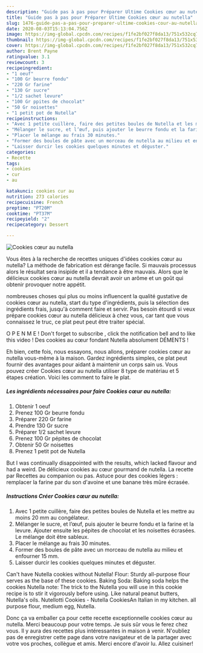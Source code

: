```yaml
---
description: "Guide pas à pas pour Préparer Ultime Cookies cœur au nutella"
title: "Guide pas à pas pour Préparer Ultime Cookies cœur au nutella"
slug: 1476-guide-pas-a-pas-pour-preparer-ultime-cookies-cour-au-nutella
date: 2020-08-03T15:13:04.756Z
image: https://img-global.cpcdn.com/recipes/f1fe2bf027f8da13/751x532cq70/cookies-coeur-au-nutella-photo-principale-de-la-recette.jpg
thumbnail: https://img-global.cpcdn.com/recipes/f1fe2bf027f8da13/751x532cq70/cookies-coeur-au-nutella-photo-principale-de-la-recette.jpg
cover: https://img-global.cpcdn.com/recipes/f1fe2bf027f8da13/751x532cq70/cookies-coeur-au-nutella-photo-principale-de-la-recette.jpg
author: Brent Payne
ratingvalue: 3.1
reviewcount: 3
recipeingredient:
- "1 oeuf"
- "100 Gr beurre fondu"
- "220 Gr farine"
- "130 Gr sucre"
- "1/2 sachet levure"
- "100 Gr ppites de chocolat"
- "50 Gr noisettes"
- "1 petit pot de Nutella"
recipeinstructions:
- "Avec 1 petite cuillère, faire des petites boules de Nutella et les mettre au moins 20 mm au congélateur."
- "Mélanger le sucre, et l’œuf, puis ajouter le beurre fondu et la farine et la levure. Ajouter ensuite les pépites de chocolat et les noisettes écrasées. Le mélange doit être sableux."
- "Placer le mélange au frais 30 minutes."
- "Former des boules de pâte avec un morceau de nutella au milieu et enfourner 15 mm."
- "Laisser durcir les cookies quelques minutes et déguster."
categories:
- Recette
tags:
- cookies
- cur
- au

katakunci: cookies cur au 
nutrition: 273 calories
recipecuisine: French
preptime: "PT20M"
cooktime: "PT37M"
recipeyield: "2"
recipecategory: Dessert

---
```



![Cookies cœur au nutella](https://img-global.cpcdn.com/recipes/f1fe2bf027f8da13/751x532cq70/cookies-coeur-au-nutella-photo-principale-de-la-recette.jpg)

Vous êtes à la recherche de recettes uniques d'idées cookies cœur au nutella? La méthode de fabrication est dérange facile. Si mauvais processus alors le résultat sera insipide et il a tendance à être mauvais. Alors que le délicieux cookies cœur au nutella devrait avoir un arôme et un goût qui obtenir provoquer notre appétit.

nombreuses choses qui plus ou moins influencent la qualité gustative de cookies cœur au nutella, start du type d'ingrédients, puis la sélection des ingrédients frais, jusqu'à comment faire et servir. Pas besoin étourdi si veux prépare cookies cœur au nutella délicieux à chez vous, car tant que vous connaissez le truc, ce plat peut peut être traiter spécial.

O P E N M E ! Don&#39;t forget to subscribe , click the notification bell and to like this video ! Des cookies au cœur fondant Nutella absolument DÉMENTS !


Eh bien, cette fois, nous essayons, nous allons, préparer cookies cœur au nutella vous-même à la maison. Gardez ingrédients simples, ce plat peut fournir des avantages pour aidant à maintenir un corps sain us. Vous pouvez créer Cookies cœur au nutella utiliser 8 type de matériau et 5 étapes création. Voici les comment to faire le plat.

<!--inarticleads1-->

##### Les ingrédients nécessaires pour faire Cookies cœur au nutella:

1. Obtenir 1 oeuf
1. Prenez 100 Gr beurre fondu
1. Préparer 220 Gr farine
1. Prendre 130 Gr sucre
1. Préparer 1/2 sachet levure
1. Prenez 100 Gr pépites de chocolat
1. Obtenir 50 Gr noisettes
1. Prenez 1 petit pot de Nutella


But I was continually disappointed with the results, which lacked flavour and had a weird. De délicieux cookies au cœur gourmand de nutella. La recette par Recettes au companion ou pas. Astuce pour des cookies légers : remplacer la farine par du son d&#39;avoine et une banane très mûre écrasée. 

<!--inarticleads2-->

##### Instructions Créer Cookies cœur au nutella:

1. Avec 1 petite cuillère, faire des petites boules de Nutella et les mettre au moins 20 mm au congélateur.
1. Mélanger le sucre, et l’œuf, puis ajouter le beurre fondu et la farine et la levure. Ajouter ensuite les pépites de chocolat et les noisettes écrasées. Le mélange doit être sableux.
1. Placer le mélange au frais 30 minutes.
1. Former des boules de pâte avec un morceau de nutella au milieu et enfourner 15 mm.
1. Laisser durcir les cookies quelques minutes et déguster.


Can&#39;t have Nutella cookies without Nutella! Flour: Sturdy all-purpose flour serves as the base of these cookies. Baking Soda: Baking soda helps the cookies Nutella note: The trick to the Nutella you will use in this cookie recipe is to stir it vigorously before using. Like natural peanut butters, Nutella&#39;s oils. Nutellotti Cookies - Nutella CookiesAn Italian in my kitchen. all purpose flour, medium egg, Nutella. 


Donc ça va emballer ça pour cette recette exceptionnelle cookies cœur au nutella. Merci beaucoup pour votre temps. Je suis sûr vous le ferez chez vous. Il y aura des recettes plus  intéressantes in maison à venir. N'oubliez pas de enregistrer cette page dans votre navigateur et de la partager avec votre vos proches, collègue et amis. Merci encore d'avoir lu. Allez cuisiner!
